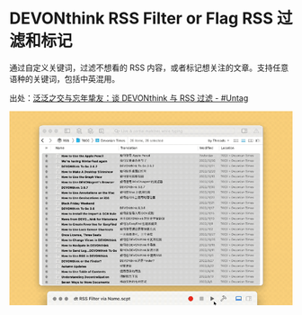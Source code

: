# DEVONthink RSS Filter or Flag RSS 过滤和标记

通过自定义关键词，过滤不想看的 RSS 内容，或者标记想关注的文章。支持任意语种的关键词，包括中英混用。

出处：[泛泛之交与忘年挚友：谈 DEVONthink 与 RSS 过滤 - #Untag](https://utgd.net/article/8120)

![title](img.gif)